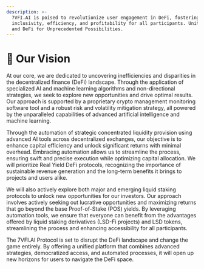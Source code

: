 ```yaml
---
description: >-
  7VFI.AI is poised to revolutionize user engagement in DeFi, fostering
  inclusivity, efficiency, and profitability for all participants. Uniting AI
  and DeFi for Unprecedented Possibilities.
---
```


# 🎯 Our Vision

At our core, we are dedicated to uncovering inefficiencies and disparities in the decentralized finance (DeFi) landscape. Through the application of specialized AI and machine learning algorithms and non-directional strategies, we seek to explore new opportunities and drive optimal results. Our approach is supported by a proprietary crypto management monitoring software tool and a robust risk and volatility mitigation strategy, all powered by the unparalleled capabilities of advanced artificial intelligence and machine learning.

Through the automation of strategic concentrated liquidity provision using advanced AI tools across decentralized exchanges, our objective is to enhance capital efficiency and unlock significant returns with minimal overhead. Embracing automation allows us to streamline the process, ensuring swift and precise execution while optimizing capital allocation. We will prioritize Real Yield DeFi protocols, recognizing the importance of sustainable revenue generation and the long-term benefits it brings to projects and users alike.&#x20;

We will also actively explore both major and emerging liquid staking protocols to unlock new opportunities for our investors. Our approach involves actively seeking out lucrative opportunities and maximizing returns that go beyond the base Proof-of-Stake (POS) yields. By leveraging automation tools, we ensure that everyone can benefit from the advantages offered by liquid staking derivatives (LSD-Fi projects) and LSD tokens, streamlining the process and enhancing accessibility for all participants.

The 7VFI.AI Protocol is set to disrupt the DeFi landscape and change the game entirely. By offering a unified platform that combines advanced strategies, democratized access, and automated processes, it will open up new horizons for users to navigate the DeFi space.&#x20;

